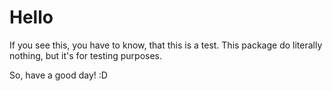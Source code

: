 # Hello

If you see this, you have to know, that this is a test.
This package do literally nothing, but it's for testing purposes.

So, have a good day! :D
